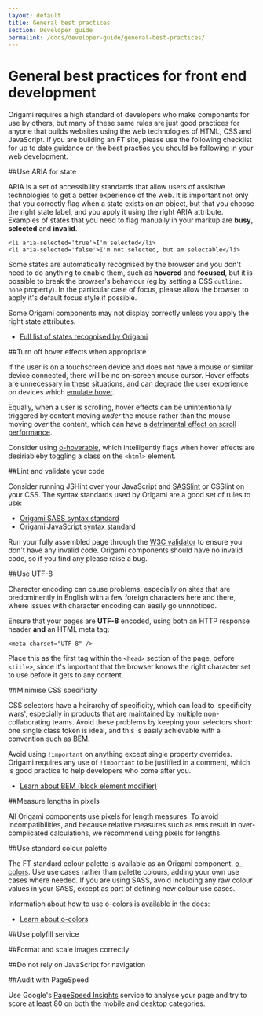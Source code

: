 ```yaml
---
layout: default
title: General best practices
section: Developer guide
permalink: /docs/developer-guide/general-best-practices/
---
```


# General best practices for front end development

Origami requires a high standard of developers who make components for use by others, but many of these same rules are just good practices for anyone that builds websites using the web technologies of HTML, CSS and JavaScript.  If you are building an FT site, please use the following checklist for up to date guidance on the best practies you should be following in your web development.

##Use ARIA for state

ARIA is a set of accessibility standards that allow users of assistive technologies to get a better experience of the web.  It is important not only that you correctly flag when a state exists on an object, but that you choose the right state label, and you apply it using the right ARIA attribute.  Examples of states that you need to flag manually in your markup are **busy**, **selected** and **invalid**.

<?prettify linenums=1?>
	<li aria-selected='true'>I'm selected</li>
	<li aria-selected='false'>I'm not selected, but am selectable</li>

Some states are automatically recognised by the browser and you don't need to do anything to enable them, such as **hovered** and **focused**, but it is possible to break the browser's behaviour (eg by setting a CSS `outline: none` property).  In the particular case of focus, please allow the browser to apply it's default focus style if possible.

Some Origami components may not display correctly unless you apply the right state attributes.

* [Full list of states recognised by Origami]({{site.baseurl}}/docs/syntax/scss/#state)


##Turn off hover effects when appropriate

If the user is on a touchscreen device and does not have a mouse or similar device connected, there will be no on-screen mouse cursor.  Hover effects are unnecessary in these situations, and can degrade the user experience on devices which [emulate hover](https://developer.apple.com/library/safari/documentation/AppleApplications/Reference/SafariWebContent/HandlingEvents/HandlingEvents.html).

Equally, when a user is scrolling, hover effects can be unintentionally triggered by content moving *under* the mouse rather than the mouse moving *over* the content, which can have a [detrimental effect on scroll performance](http://www.html5rocks.com/en/tutorials/speed/unnecessary-paints/).

Consider using [o-hoverable](http://registry.origami.ft.com/components/o-hoverable), which intelligently flags when hover effects are desiriableby toggling a class on the `<html>` element.


##Lint and validate your code

Consider running JSHint over your JavaScript and [SASSlint](https://github.com/causes/scss-lint) or CSSlint on your CSS.  The syntax standards used by Origami are a good set of rules to use:

* [Origami SASS syntax standard]({{site.baseurl}}/docs/syntax/scss/#syntax-convention-rules)
* [Origami JavaScript syntax standard]({{site.baseurl}}/docs/syntax/js/#syntax-convention-rules)

Run your fully assembled page through the [W3C validator](http://validator.w3.org/) to ensure you don't have any invalid code.  Origami components should have no invalid code, so if you find any please raise a bug.


##Use UTF-8

Character encoding can cause problems, especially on sites that are predominently in English with a few foreign characters here and there, where issues with character encoding can easily go unnnoticed.

Ensure that your pages are **UTF-8** encoded, using both an HTTP response header **and** an HTML meta tag:

<?prettify linenums=1?>
    <meta charset="UTF-8" />

Place this as the first tag within the `<head>` section of the page, before `<title>`, since it's important that the browser knows the right character set to use before it gets to any content.


##Minimise CSS specificity

CSS selectors have a heirarchy of specificity, which can lead to 'specificity wars', especially in products that are maintained by multiple non-collaborating teams.  Avoid these problems by keeping your selectors short: one single class token is ideal, and this is easily achievable with a convention such as BEM.

Avoid using `!important` on anything except single property overrides.  Origami requires any use of `!important` to be justified in a comment, which is good practice to help developers who come after you.

* [Learn about BEM (block element modifier)](http://csswizardry.com/2013/01/mindbemding-getting-your-head-round-bem-syntax/)


##Measure lengths in pixels

All Origami components use pixels for length measures.  To avoid incompatibilities, and because relative measures such as ems result in over-complicated calculations, we recommend using pixels for lengths.


##Use standard colour palette

The FT standard colour palette is available as an Origami component, [o-colors](http://registry.origami.ft.com/components/o-colors).  Use use cases rather than palette colours, adding your own use cases where needed.  If you are using SASS, avoid including any raw colour values in your SASS, except as part of defining new colour use cases.

Information about how to use o-colors is available in the docs:

* [Learn about o-colors](http://registry.origami.ft.com/components/o-colors)


##Use polyfill service

##Format and scale images correctly

##Do not rely on JavaScript for navigation

##Audit with PageSpeed

Use Google's [PageSpeed Insights](http://developers.google.com/speed/pagespeed/insights) service to analyse your page and try to score at least 80 on both the mobile and desktop categories.
